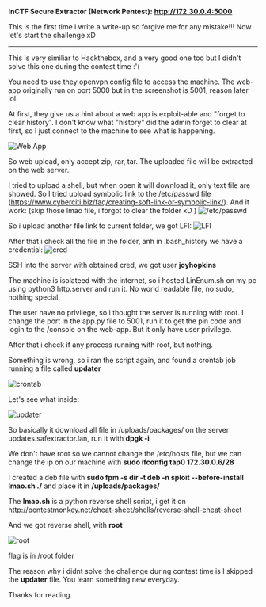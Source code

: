 **InCTF Secure Extractor (Network Pentest): http://172.30.0.4:5000**

This is the first time i write a write-up so forgive me for any mistake!!!
Now let's start the challenge xD

------------------------------------------------

This is very similiar to Hackthebox, and a very good one too but I didn't solve this one during the contest time :'(

You need to use they openvpn config file to access the machine. The web-app originally run on port 5000 but in the screenshot is 5001, reason later lol.

At first, they give us a hint about a web app is exploit-able and "forget to clear history". I don't know what "history" did the admin forget to clear at first, so I just connect to the machine to see what is happening.

![Web App](https://i.imgur.com/WKCDCXp.png)

So web upload, only accept zip, rar, tar. The uploaded file will be extracted on the web server.

I tried to upload a shell, but when open it will download it, only text file are showed. So I tried upload symbolic link to the /etc/passwd file (https://www.cyberciti.biz/faq/creating-soft-link-or-symbolic-link/).
And it work: (skip those lmao file, i forgot to clear the folder xD )
![/etc/passwd](https://i.imgur.com/L5iKCq3.png)

So i upload another file link to current folder, we got LFI: 
![LFI](https://i.imgur.com/n09vxYM.png)

After that i check all the file in the folder, anh in .bash_history we have a credential:
![cred](https://i.imgur.com/uolyJFi.png)

SSH into the server with obtained cred, we got user **joyhopkins**

The machine is isolateed with the internet, so i hosted LinEnum.sh on my pc using python3 http.server and run it. No world readable file, no sudo, nothing special.

The user have no privilege, so i thought the server is running with root. I change the port in the app.py file to 5001, run it to get the pin code and login to the /console on the web-app. But it only have user privilege.

After that i check if any process running with root, but nothing. 

Something is wrong, so i ran the script again, and found a crontab job running a file called **updater**

![crontab](https://i.imgur.com/GcwoxBs.png)

Let's see what inside:

![updater](https://i.imgur.com/rjT3N4F.png)

So basically it download all file in /uploads/packages/ on the server updates.safextractor.lan, run it with **dpgk -i**

We don't have root so we cannot change the /etc/hosts file, but we can change the ip on our machine with **sudo ifconfig tap0 172.30.0.6/28**

I created a deb file with **sudo fpm -s dir -t deb -n sploit --before-install lmao.sh ./** and place it in **/uploads/packages/**

The **lmao.sh** is a python reverse shell script, i get it on http://pentestmonkey.net/cheat-sheet/shells/reverse-shell-cheat-sheet

And we got reverse shell, with **root**

![root](https://media.discordapp.net/attachments/738757474785427516/739735873347911680/unknown.png?width=845&height=475)

flag is in /root folder

The reason why i didnt solve the challenge during contest time is I skipped the **updater** file. You learn something new everyday.

Thanks for reading.
